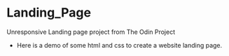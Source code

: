 # Landing_Page
Unresponsive Landing page project from The Odin Project
- Here is a demo of some html and css to create a website landing page.